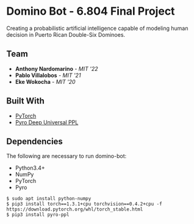 # Domino Bot - 6.804 Final Project

Creating a probabilistic artificial intelligence capable of modeling
human decision in Puerto Rican Double-Six Dominoes.

## Team

* **Anthony Nardomarino** - *MIT '22*
* **Pablo Villalobos** - *MIT '21*
* **Eke Wokocha** - *MIT '20*

## Built With

* [PyTorch](https://pytorch.org/)
* [Pyro Deep Universal PPL](https://pyro.ai/)

## Dependencies
The following are necessary to run domino-bot:

- Python3.4+
- NumPy
- PyTorch
- Pyro

```
$ sudo apt install python-numpy
$ pip3 install torch==1.3.1+cpu torchvision==0.4.2+cpu -f https://download.pytorch.org/whl/torch_stable.html
$ pip3 install pyro-ppl
```

